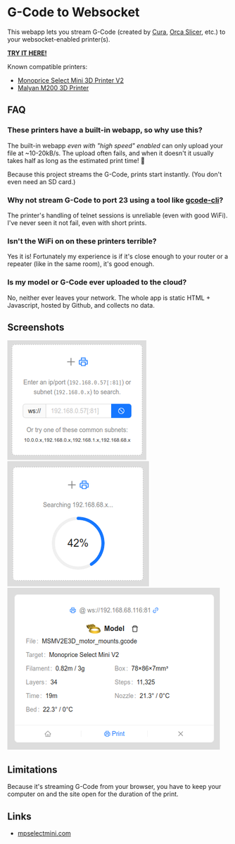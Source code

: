 # G-Code to Websocket

This webapp lets you stream G-Code (created by [Cura](https://ultimaker.com/software/ultimaker-cura/), [Orca Slicer](https://github.com/SoftFever/OrcaSlicer), etc.) to your websocket-enabled printer(s).

**[TRY IT HERE!](http://gcode2ws.kered.org/)**

Known compatible printers:
- [Monoprice Select Mini 3D Printer V2](https://www.monoprice.com/product?p_id=34620)
- [Malyan M200 3D Printer](https://malyansys.com/product/m200-v1/)

## FAQ

### These printers have a built-in webapp, so why use this?

The built-in webapp *even with "high speed" enabled* can only upload your file at ~10-20kB/s.  The upload often fails, and when it doesn't it usually takes half as long as the estimated print time! 🤦

Because this project streams the G-Code, prints start instantly.  (You don't even need an SD card.)

### Why not stream G-Code to port 23 using a tool like [gcode-cli](https://github.com/hzeller/gcode-cli)?

The printer's handling of telnet sessions is unreliable (even with good WiFi).  I've never seen it not fail, even with short prints.

### Isn't the WiFi on on these printers terrible?

Yes it is!  Fortunately my experience is if it's close enough to your router or a repeater (like in the same room), it's good enough.

### Is my model or G-Code ever uploaded to the cloud?

No, neither ever leaves your network.  The whole app is static HTML + Javascript, hosted by Github, and collects no data.

## Screenshots

![image](public/search.png) ![image](public/searching.png) ![image](public/printer.png) 

## Limitations

Because it's streaming G-Code from your browser, you have to keep your computer on and the site open for the duration of the print.

## Links
- [mpselectmini.com](https://www.mpselectmini.com/)
